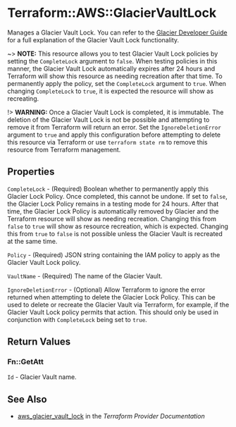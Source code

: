 # Terraform::AWS::GlacierVaultLock

Manages a Glacier Vault Lock. You can refer to the [Glacier Developer Guide](https://docs.aws.amazon.com/amazonglacier/latest/dev/vault-lock.html) for a full explanation of the Glacier Vault Lock functionality.

~> **NOTE:** This resource allows you to test Glacier Vault Lock policies by setting the `CompleteLock` argument to `false`. When testing policies in this manner, the Glacier Vault Lock automatically expires after 24 hours and Terraform will show this resource as needing recreation after that time. To permanently apply the policy, set the `CompleteLock` argument to `true`. When changing `CompleteLock` to `true`, it is expected the resource will show as recreating.

!> **WARNING:** Once a Glacier Vault Lock is completed, it is immutable. The deletion of the Glacier Vault Lock is not be possible and attempting to remove it from Terraform will return an error. Set the `IgnoreDeletionError` argument to `true` and apply this configuration before attempting to delete this resource via Terraform or use `terraform state rm` to remove this resource from Terraform management.

## Properties

`CompleteLock` - (Required) Boolean whether to permanently apply this Glacier Lock Policy. Once completed, this cannot be undone. If set to `false`, the Glacier Lock Policy remains in a testing mode for 24 hours. After that time, the Glacier Lock Policy is automatically removed by Glacier and the Terraform resource will show as needing recreation. Changing this from `false` to `true` will show as resource recreation, which is expected. Changing this from `true` to `false` is not possible unless the Glacier Vault is recreated at the same time.

`Policy` - (Required) JSON string containing the IAM policy to apply as the Glacier Vault Lock policy.

`VaultName` - (Required) The name of the Glacier Vault.

`IgnoreDeletionError` - (Optional) Allow Terraform to ignore the error returned when attempting to delete the Glacier Lock Policy. This can be used to delete or recreate the Glacier Vault via Terraform, for example, if the Glacier Vault Lock policy permits that action. This should only be used in conjunction with `CompleteLock` being set to `true`.


## Return Values

### Fn::GetAtt

`Id` - Glacier Vault name.

## See Also

* [aws_glacier_vault_lock](https://www.terraform.io/docs/providers/aws/r/glacier_vault_lock.html) in the _Terraform Provider Documentation_